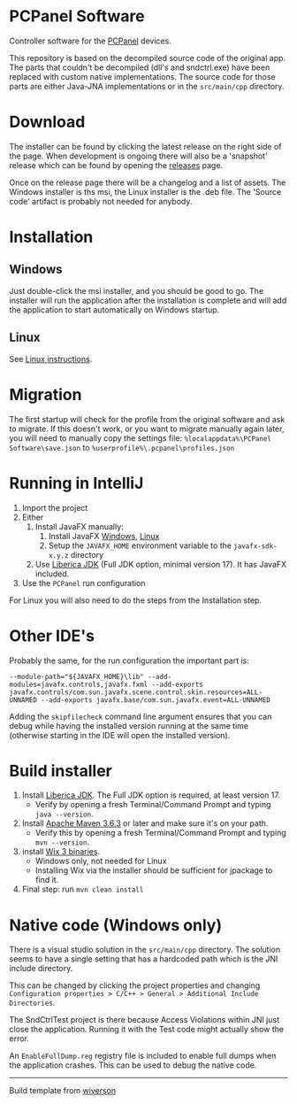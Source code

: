# PCPanel Software

Controller software for the [PCPanel](https://getpcpanel.com) devices.

This repository is based on the decompiled source code of the original app. The parts that couldn't be decompiled (dll's and sndctrl.exe)
have been replaced with custom native implementations. The source code for those parts are either Java-JNA implementations or in the
`src/main/cpp` directory.

# Download

The installer can be found by clicking the latest release on the right side of the page. When development is ongoing there will
also be a 'snapshot' release which can be found by opening the [releases](https://github.com/nvdweem/PCPanel/releases) page.

Once on the release page there will be a changelog and a list of assets. The Windows installer is ths msi, the Linux installer is the .deb file.
The 'Source code' artifact is probably not needed for anybody.

# Installation

## Windows

Just double-click the msi installer, and you should be good to go. The installer will run the application after the installation
is complete and will add the application to start automatically on Windows startup.

## Linux

See [Linux instructions](linux.md).

# Migration

The first startup will check for the profile from the original software and ask to migrate. If this doesn't work, or you want to migrate manually again later, you will need to
manually copy the settings file:
`%localappdata%\PCPanel Software\save.json`
to
`%userprofile%\.pcpanel\profiles.json`

# Running in IntelliJ

1. Import the project
1. Either
    1. Install JavaFX manually:
        1. Install JavaFX [Windows](https://download2.gluonhq.com/openjfx/18.0.2/openjfx-18.0.2_windows-x64_bin-sdk.zip), [Linux](https://download2.gluonhq.com/openjfx/18.0.2/openjfx-18.0.2_linux-x64_bin-sdk.zip)
        1. Setup the `JAVAFX_HOME` environment variable to the `javafx-sdk-x.y.z` directory
    1. Use [Liberica JDK](https://bell-sw.com/pages/downloads/) (Full JDK option, minimal version 17). It has JavaFX included.
1. Use the `PCPanel` run configuration

For Linux you will also need to do the steps from the Installation step.

# Other IDE's

Probably the same, for the run configuration the important part is:

`--module-path="${JAVAFX_HOME}\lib" --add-modules=javafx.controls,javafx.fxml --add-exports javafx.controls/com.sun.javafx.scene.control.skin.resources=ALL-UNNAMED --add-exports javafx.base/com.sun.javafx.event=ALL-UNNAMED`

Adding the `skipfilecheck` command line argument ensures that you can debug while having the installed version running at the same time
(otherwise starting in the IDE will open the installed version).

# Build installer

1. Install [Liberica JDK](https://bell-sw.com/pages/downloads/). The Full JDK option is required, at least version 17.
    - Verify by opening a fresh Terminal/Command Prompt and typing `java --version`.
2. Install [Apache Maven 3.6.3](http://maven.apache.org/install.html) or later and make sure it's on your path.
    - Verify this by opening a fresh Terminal/Command Prompt and typing `mvn --version`.
3. install [Wix 3 binaries](https://github.com/wixtoolset/wix3/releases/).
    - Windows only, not needed for Linux
    - Installing Wix via the installer should be sufficient for jpackage to find it.
5. Final step: run `mvn clean install`

# Native code (Windows only)

There is a visual studio solution in the `src/main/cpp` directory. The solution seems to have a single setting that has a hardcoded path
which is the JNI include directory.

This can be changed by clicking the project properties and changing `Configuration properties > C/C++ > General > Additional Include Directories`.

The SndCtrlTest project is there because Access Violations within JNI just close the application.
Running it with the Test code might actually show the error.

An `EnableFullDump.reg` registry file is included to enable full dumps when the application crashes. This can be used to debug the native code.

---
Build template from [wiverson](https://github.com/wiverson/maven-jpackage-template)
